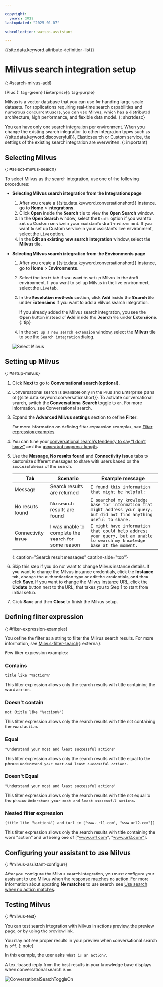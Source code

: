 ```yaml
---

copyright:
  years: 2025
lastupdated: "2025-02-07"

subcollection: watson-assistant

---
```


{{site.data.keyword.attribute-definition-list}}

# Milvus search integration setup
{: #search-milvus-add}

[Plus]{: tag-green} [Enterprise]{: tag-purple} 

Milvus is a vector database that you can use for handling large-scale datasets. For applications requiring real-time search capabilities and numerous concurrent users, you can use Milvus, which has a distributed architecture, high performance, and flexible data model.
{: shortdesc}

You can have only one search integration per environment. When you change the existing search integration to other integration types such as {{site.data.keyword.discoveryfull}}, Elasticsearch or Custom service, the settings of the existing search integration are overwritten.
{: important}

## Selecting Milvus 
{: #select-milvus-search}

To select Milvus as the search integration, use one of the following procedures:

 - **Selecting Milvus search integration from the Integrations page** 

    1. After you create a {{site.data.keyword.conversationshort}} instance, go to **Home** > **Integrations**.
    1. Click **Open** inside the **Search** tile to view the **Open Search** window.
    1. In the **Open Search** window, select the `Draft` option if you want to set up Custom service in your assistant’s draft environment. If you want to set up Custom service in your assistant’s live environment, select the `Live` option.
    1. In the **Edit an existing new search integration** window, select the **Milvus** tile.

 - **Selecting Milvus search integration from the Environments page** 
 
    1. After you create a {{site.data.keyword.conversationshort}} instance, go to **Home** > **Environments**.
    1. Select the `Draft` tab if you want to set up Milvus in the draft environment. If you want to set up Milvus in the live environment, select the `Live` tab.
    1. In the **Resolution methods** section, click **Add** inside the **Search** tile under **Extensions** if you want to add a Milvus search integration.
 
       If you already added the Milvus search integration, you see the **Open** button instead of **Add** inside the **Search** tile under **Extensions**.
       {: tip}

    1. In the `Set up a new search extension` window, select the **Milvus** tile to see the `Search integration` dialog.
 
      ![Select Milvus](images/select-milvus.png)

 
## Setting up Milvus
{: #setup-milvus}


1. Click **Next** to go to **Conversational search (optional)**.
1. Conversational search is available only in the Plus and Enterprise plans of {{site.data.keyword.conversationshort}}.
To activate conversational search, switch the **Conversational Search** toggle to `on`. For more information, see [Conversational search](/docs/watson-assistant?topic=watson-assistant-conversational-search#conversational-search-setup).

1. Expand the **Advanced Milvus settings** section to define **Filter**.

   For more information on defining filter expression examples, see [Filter expression examples](#filter-expression-examples)

1. You can tune your [conversational search’s tendency to say “I don’t know"](/docs/watson-assistant?topic=watson-assistant-conversational-search#behavioral-tuning-conversational-search) and the [generated response length](/docs/watson-assistant?topic=watson-assistant-conversational-search#tuning-the-generated-response-length-in-conversational-search).
1. Use the **Message**, **No results found** and **Connectivity issue** tabs to customize different messages to share with users based on the successfulness of the search. 

    | Tab | Scenario | Example message |
    | --- | --- | --- |
    | Message | Search results are returned | `I found this information that might be helpful:` |
    | No results found | No search results are found | `I searched my knowledge base for information that might address your query, but did not find anything useful to share.` |
    | Connectivity issue | I was unable to complete the search for some reason | `I might have information that could help address your query, but am unable to search my knowledge base at the moment.` |
    {: caption="Search result messages" caption-side="top"}
1.  Skip this step if you do not want to change Milvus instance details. If you want to change the Milvus instance credentials, click the **Instance** tab, change the authentication type or edit the credentials, and then click **Save**. If you want to change the Milvus instance URL, click the **Update** button next to the URL, that takes you to Step 1 to start from initial setup.

1. Click **Save** and then **Close** to finish the Milvus setup.

## Defining filter expression 
{: #filter-expression-examples}

You define the filter as a string to filter the Milvus search results. For more information, see [Milvus-filter-search](https://milvus.io/docs/filtered-search.md){: external}.

Few filter expression examples:
### Contains
```
title like "%action%"
```
This filter expression allows only the search results with title containing the word `action`.
### Doesn't contain
```
not (title like "%action%")
```
This filter expression allows only the search results with title not containing the word `action`.
### Equal
```
"Understand your most and least successful actions"
```
This filter expression allows only the search results with title equal to the phrase `Understand your most and least successful actions`.
### Doesn't Equal
```
"Understand your most and least successful actions"
```
This filter expression allows only the search results with title not equal to the phrase `Understand your most and least successful actions`.
### Nested filter expression
```
(title like "%action%") and (url in ["www.url1.com", "www.url2.com"])
```
This filter expression allows only the search results with title containing the word "action" and url being one of ["www.url1.com", "www.url2.com"].

## Configuring your assistant to use Milvus
{: #milvus-assistant-configure}

After you configure the Milvus search integration, you must configure your assistant to use Milvus when the response matches no action. For more information about updating **No matches** to use search, see [Use search when no action matches](/docs/watson-assistant?topic=watson-assistant-search-integration-enhancement#search-no-action-matches).

## Testing Milvus
{: #milvus-test}

You can test search integration with Milvus in actions preview, the preview page, or by using the preview link.

You may not see proper results in your preview when conversational search is `off`.
{: note}

In this example, the user asks, `What is an action?`.

A text-based reply from the best results in your knowledge base displays when conversational search is `on`. 

   ![ConversationalSearchToggleOn](images/milvus-cs-on.png)
